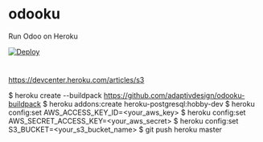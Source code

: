# odooku
Run Odoo on Heroku

[![Deploy](https://www.herokucdn.com/deploy/button.png)](https://heroku.com/deploy)

#

https://devcenter.heroku.com/articles/s3


$ heroku create --buildpack https://github.com/adaptivdesign/odooku-buildpack
$ heroku addons:create heroku-postgresql:hobby-dev
$ heroku config:set AWS_ACCESS_KEY_ID=<your_aws_key>
$ heroku config:set AWS_SECRET_ACCESS_KEY=<your_aws_secret>
$ heroku config:set S3_BUCKET=<your_s3_bucket_name>
$ git push heroku master
